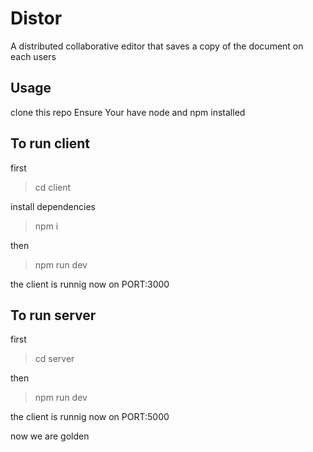# Distor
A distributed collaborative editor that saves a copy of the document on each users

## Usage
clone this repo
Ensure Your have node and npm installed

## To run client
first
> cd client

install dependencies
> npm i

then
> npm run dev

the client is runnig now on PORT:3000

## To run server
first
> cd server

then
> npm run dev

the client is runnig now on PORT:5000

now we are golden
